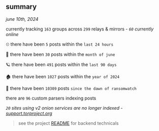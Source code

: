 
## summary
_june 10th, 2024_

currently tracking `163` groups across `299` relays & mirrors - _`60` currently online_

⏲ there have been `5` posts within the `last 24 hours`

🦈 there have been `30` posts within the `month of june`

🪐 there have been `491` posts within the `last 90 days`

🏚 there have been `1027` posts within the `year of 2024`

🦕 there have been `10309` posts `since the dawn of ransomwatch`

there are `96` custom parsers indexing posts

_`20` sites using v2 onion services are no longer indexed - [support.torproject.org](https://support.torproject.org/onionservices/v2-deprecation/)_

> see the project [README](https://github.com/joshhighet/ransomwatch#ransomwatch--) for backend technicals
